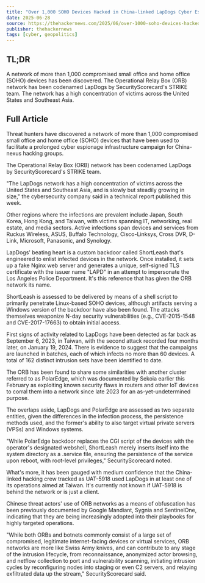 ```yaml
---
title: "Over 1,000 SOHO Devices Hacked in China-linked LapDogs Cyber Espionage Campaign"
date: 2025-06-28
source: https://thehackernews.com/2025/06/over-1000-soho-devices-hacked-in-china.html
publisher: thehackernews
tags: [cyber, geopolitics]
---
```


## TL;DR

A network of more than 1,000 compromised small office and home office (SOHO) devices has been discovered. The Operational Relay Box (ORB) network has been codenamed LapDogs by SecurityScorecard's STRIKE team. The network has a high concentration of victims across the United States and Southeast Asia.

## Full Article

Threat hunters have discovered a network of more than 1,000 compromised small office and home office (SOHO) devices that have been used to facilitate a prolonged cyber espionage infrastructure campaign for China-nexus hacking groups.

The Operational Relay Box (ORB) network has been codenamed LapDogs by SecurityScorecard's STRIKE team.

"The LapDogs network has a high concentration of victims across the United States and Southeast Asia, and is slowly but steadily growing in size," the cybersecurity company said in a technical report published this week.

Other regions where the infections are prevalent include Japan, South Korea, Hong Kong, and Taiwan, with victims spanning IT, networking, real estate, and media sectors. Active infections span devices and services from Ruckus Wireless, ASUS, Buffalo Technology, Cisco-Linksys, Cross DVR, D-Link, Microsoft, Panasonic, and Synology.

LapDogs' beating heart is a custom backdoor called ShortLeash that's engineered to enlist infected devices in the network. Once installed, it sets up a fake Nginx web server and generates a unique, self-signed TLS certificate with the issuer name "LAPD" in an attempt to impersonate the Los Angeles Police Department. It's this reference that has given the ORB network its name.

ShortLeash is assessed to be delivered by means of a shell script to primarily penetrate Linux-based SOHO devices, although artifacts serving a Windows version of the backdoor have also been found. The attacks themselves weaponize N-day security vulnerabilities (e.g., CVE-2015-1548 and CVE-2017-17663) to obtain initial access.

First signs of activity related to LapDogs have been detected as far back as September 6, 2023, in Taiwan, with the second attack recorded four months later, on January 19, 2024. There is evidence to suggest that the campaigns are launched in batches, each of which infects no more than 60 devices. A total of 162 distinct intrusion sets have been identified to date.

The ORB has been found to share some similarities with another cluster referred to as PolarEdge, which was documented by Sekoia earlier this February as exploiting known security flaws in routers and other IoT devices to corral them into a network since late 2023 for an as-yet-undetermined purpose.

The overlaps aside, LapDogs and PolarEdge are assessed as two separate entities, given the differences in the infection process, the persistence methods used, and the former's ability to also target virtual private servers (VPSs) and Windows systems.

"While PolarEdge backdoor replaces the CGI script of the devices with the operator's designated webshell, ShortLeash merely inserts itself into the system directory as a .service file, ensuring the persistence of the service upon reboot, with root-level privileges," SecurityScorecard noted.

What's more, it has been gauged with medium confidence that the China-linked hacking crew tracked as UAT-5918 used LapDogs in at least one of its operations aimed at Taiwan. It's currently not known if UAT-5918 is behind the network or is just a client.

Chinese threat actors' use of ORB networks as a means of obfuscation has been previously documented by Google Mandiant, Sygnia and SentinelOne, indicating that they are being increasingly adopted into their playbooks for highly targeted operations.

"While both ORBs and botnets commonly consist of a large set of compromised, legitimate internet-facing devices or virtual services, ORB networks are more like Swiss Army knives, and can contribute to any stage of the intrusion lifecycle, from reconnaissance, anonymized actor browsing, and netflow collection to port and vulnerability scanning, initiating intrusion cycles by reconfiguring nodes into staging or even C2 servers, and relaying exfiltrated data up the stream," SecurityScorecard said.
